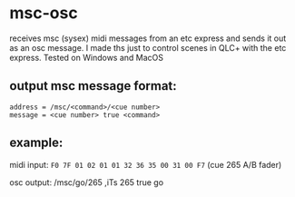 # msc-osc

receives msc (sysex) midi messages from an etc express and sends it out as an osc message. I made ths just to control scenes in QLC+ with the etc express. Tested on Windows and MacOS

## output msc message format:
```
address = /msc/<command>/<cue number>
message = <cue number> true <command>
```

## example:
midi input: `F0 7F 01 02 01 01 32 36 35 00 31 00 F7`  (cue 265 A/B fader)

osc output: /msc/go/265 ,iTs 265 true go